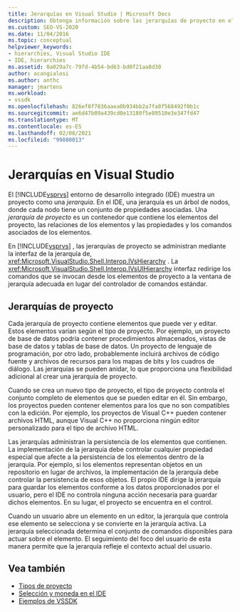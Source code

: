 ```yaml
---
title: Jerarquías en Visual Studio | Microsoft Docs
description: Obtenga información sobre las jerarquías de proyecto en el entorno de desarrollo integrado (IDE) de Visual Studio que contienen elementos de proyecto y sus propiedades asociadas.
ms.custom: SEO-VS-2020
ms.date: 11/04/2016
ms.topic: conceptual
helpviewer_keywords:
- hierarchies, Visual Studio IDE
- IDE, hierarchies
ms.assetid: 0a029a7c-79fd-4b54-bd63-bd0f21aa8d30
author: acangialosi
ms.author: anthc
manager: jmartens
ms.workload:
- vssdk
ms.openlocfilehash: 826ef8f7836aaea0b934bb2a7fa8f568492f0b1c
ms.sourcegitcommit: ae6d47b09a439cd0e13180f5e89510e3e347fd47
ms.translationtype: MT
ms.contentlocale: es-ES
ms.lasthandoff: 02/08/2021
ms.locfileid: "99880013"
---
```

# <a name="hierarchies-in-visual-studio"></a>Jerarquías en Visual Studio
El [!INCLUDE[vsprvs](../../code-quality/includes/vsprvs_md.md)] entorno de desarrollo integrado (IDE) muestra un proyecto como una *jerarquía*. En el IDE, una jerarquía es un árbol de nodos, donde cada nodo tiene un conjunto de propiedades asociadas. Una *jerarquía de proyecto* es un contenedor que contiene los elementos del proyecto, las relaciones de los elementos y las propiedades y los comandos asociados de los elementos.

 En [!INCLUDE[vsprvs](../../code-quality/includes/vsprvs_md.md)] , las jerarquías de proyecto se administran mediante la interfaz de la jerarquía de, <xref:Microsoft.VisualStudio.Shell.Interop.IVsHierarchy> . La <xref:Microsoft.VisualStudio.Shell.Interop.IVsUIHierarchy> interfaz redirige los comandos que se invocan desde los elementos de proyecto a la ventana de jerarquía adecuada en lugar del controlador de comandos estándar.

## <a name="project-hierarchies"></a>Jerarquías de proyecto
 Cada jerarquía de proyecto contiene elementos que puede ver y editar. Estos elementos varían según el tipo de proyecto. Por ejemplo, un proyecto de base de datos podría contener procedimientos almacenados, vistas de base de datos y tablas de base de datos. Un proyecto de lenguaje de programación, por otro lado, probablemente incluirá archivos de código fuente y archivos de recursos para los mapas de bits y los cuadros de diálogo. Las jerarquías se pueden anidar, lo que proporciona una flexibilidad adicional al crear una jerarquía de proyecto.

 Cuando se crea un nuevo tipo de proyecto, el tipo de proyecto controla el conjunto completo de elementos que se pueden editar en él. Sin embargo, los proyectos pueden contener elementos para los que no son compatibles con la edición. Por ejemplo, los proyectos de Visual C++ pueden contener archivos HTML, aunque Visual C++ no proporciona ningún editor personalizado para el tipo de archivo HTML.

 Las jerarquías administran la persistencia de los elementos que contienen. La implementación de la jerarquía debe controlar cualquier propiedad especial que afecte a la persistencia de los elementos dentro de la jerarquía. Por ejemplo, si los elementos representan objetos en un repositorio en lugar de archivos, la implementación de la jerarquía debe controlar la persistencia de esos objetos. El propio IDE dirige la jerarquía para guardar los elementos conforme a los datos proporcionados por el usuario, pero el IDE no controla ninguna acción necesaria para guardar dichos elementos. En su lugar, el proyecto se encuentra en el control.

 Cuando un usuario abre un elemento en un editor, la jerarquía que controla ese elemento se selecciona y se convierte en la jerarquía activa. La jerarquía seleccionada determina el conjunto de comandos disponibles para actuar sobre el elemento. El seguimiento del foco del usuario de esta manera permite que la jerarquía refleje el contexto actual del usuario.

## <a name="see-also"></a>Vea también
- [Tipos de proyecto](../../extensibility/internals/project-types.md)
- [Selección y moneda en el IDE](../../extensibility/internals/selection-and-currency-in-the-ide.md)
- [Ejemplos de VSSDK](https://github.com/Microsoft/VSSDK-Extensibility-Samples)

